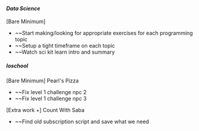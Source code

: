 #### *Data Science*
[Bare Minimum]
* ~~Start making/looking for appropriate exercises for each programming topic
* ~~Setup a tight timeframe on each topic
* ~~Watch sci kit learn intro and summary
##### *Ioschool*
[Bare Minimum]
Pearl's Pizza
* ~~Fix level 1 challenge npc 2
* ~~Fix level 1 challenge npc 3


[Extra work +]
Count With Saba
* ~~Find old subscription script and save what we need
